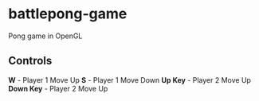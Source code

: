 # battlepong-game

Pong game in OpenGL

## Controls
**W** - Player 1 Move Up
**S** - Player 1 Move Down
**Up Key** - Player 2 Move Up
**Down Key** - Player 2 Move Up
